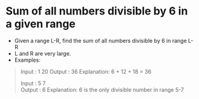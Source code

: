 # Sum of all numbers divisible by 6 in a given range

* Given a range L-R, find the sum of all numbers divisible by 6 in range L-R
* L and R are very large.
* Examples:

> Input : 1 20
> Output : 36 
> Explanation: 6 + 12 + 18 = 36 
>
> Input : 5 7  
> Output : 6
> Explanation: 6 is the only divisible number 
> in range 5-7
